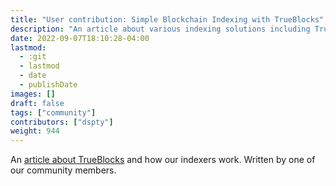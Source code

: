 ```yaml
---
title: "User contribution: Simple Blockchain Indexing with TrueBlocks"
description: "An article about various indexing solutions including TrueBlocks"
date: 2022-09-07T18:10:28-04:00
lastmod:
  - :git
  - lastmod
  - date
  - publishDate
images: []
draft: false
tags: ["community"]
contributors: ["dspty"]
weight: 944
---
```


An [article about TrueBlocks](https://dspyt.com/blockchain-data-indexer-with-trueblocks) and how our indexers work. Written by one of our community members.<!--more-->
